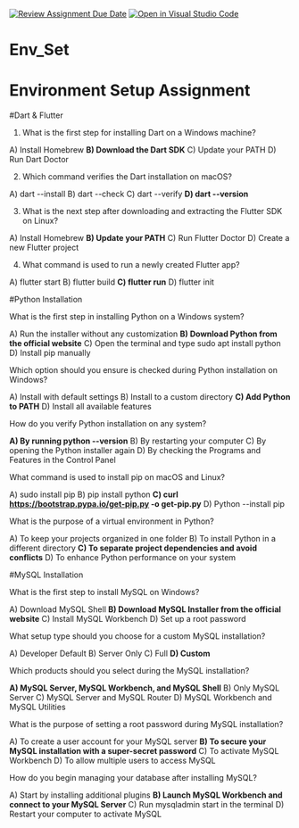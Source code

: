 [![Review Assignment Due Date](https://classroom.github.com/assets/deadline-readme-button-22041afd0340ce965d47ae6ef1cefeee28c7c493a6346c4f15d667ab976d596c.svg)](https://classroom.github.com/a/vnsr1XuU)
[![Open in Visual Studio Code](https://classroom.github.com/assets/open-in-vscode-2e0aaae1b6195c2367325f4f02e2d04e9abb55f0b24a779b69b11b9e10269abc.svg)](https://classroom.github.com/online_ide?assignment_repo_id=15651546&assignment_repo_type=AssignmentRepo)
# Env_Set

# Environment Setup Assignment

#Dart & Flutter

1. What is the first step for installing Dart on a Windows machine?

A) Install Homebrew
**B) Download the Dart SDK**
C) Update your PATH
D) Run Dart Doctor


2. Which command verifies the Dart installation on macOS?

A) dart --install
B) dart --check
C) dart --verify
**D) dart --version**


3. What is the next step after downloading and extracting the Flutter SDK on Linux?

A) Install Homebrew
**B) Update your PATH**
C) Run Flutter Doctor
D) Create a new Flutter project


4. What command is used to run a newly created Flutter app?

A) flutter start
B) flutter build
**C) flutter run**
D) flutter init


#Python Installation

What is the first step in installing Python on a Windows system?

A) Run the installer without any customization
**B) Download Python from the official website**
C) Open the terminal and type sudo apt install python
D) Install pip manually

Which option should you ensure is checked during Python installation on Windows?

A) Install with default settings
B) Install to a custom directory
**C) Add Python to PATH**
D) Install all available features

How do you verify Python installation on any system?

**A) By running python --version**
B) By restarting your computer
C) By opening the Python installer again
D) By checking the Programs and Features in the Control Panel

What command is used to install pip on macOS and Linux?

A) sudo install pip
B) pip install python
**C) curl https://bootstrap.pypa.io/get-pip.py -o get-pip.py**
D) Python --install pip

What is the purpose of a virtual environment in Python?

A) To keep your projects organized in one folder
B) To install Python in a different directory
**C) To separate project dependencies and avoid conflicts**
D) To enhance Python performance on your system

#MySQL Installation

What is the first step to install MySQL on Windows?

A) Download MySQL Shell
**B) Download MySQL Installer from the official website**
C) Install MySQL Workbench
D) Set up a root password

What setup type should you choose for a custom MySQL installation?

A) Developer Default
B) Server Only
C) Full
**D) Custom**

Which products should you select during the MySQL installation?

**A) MySQL Server, MySQL Workbench, and MySQL Shell**
B) Only MySQL Server
C) MySQL Server and MySQL Router
D) MySQL Workbench and MySQL Utilities

What is the purpose of setting a root password during MySQL installation?

A) To create a user account for your MySQL server
**B) To secure your MySQL installation with a super-secret password**
C) To activate MySQL Workbench
D) To allow multiple users to access MySQL

How do you begin managing your database after installing MySQL?

A) Start by installing additional plugins
**B) Launch MySQL Workbench and connect to your MySQL Server**
C) Run mysqladmin start in the terminal
D) Restart your computer to activate MySQL

